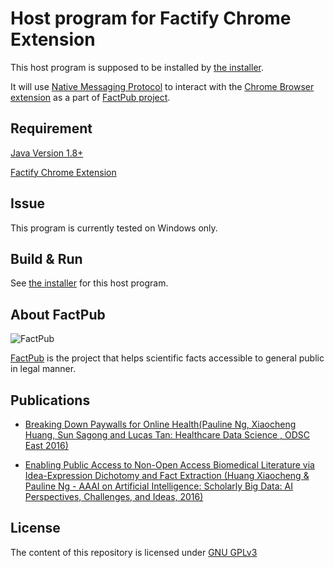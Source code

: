 # Host program for Factify Chrome Extension

This host program is supposed to be installed by [the installer](https://github.com/sunsagong/factify_chrome_extension).

It will use [Native Messaging Protocol](https://developer.chrome.com/extensions/nativeMessaging) to interact with the [Chrome Browser extension](https://github.com/sunsagong/factify_chrome_extension) as a part of [FactPub project](http://factpub.org).

Requirement
-----------
[Java Version 1.8+](http://java.com/download)

[Factify Chrome Extension](https://github.com/sunsagong/factify_chrome_extension.git)

Issue
-----
This program is currently tested on Windows only.

Build & Run
-----------

See [the installer](https://github.com/sunsagong/factify_chrome_extension_nativeapp.git) for this host program.

About FactPub
-------------

![FactPub](http://factpub.org/img/logo_factpub.png)

[FactPub](http://factpub.org/) is the project that helps scientific facts accessible to general public in legal manner.

Publications
------------

* [Breaking Down Paywalls for Online Health(Pauline Ng, Xiaocheng Huang, Sun Sagong and Lucas Tan: Healthcare Data Science , ODSC East 2016)](https://www.opendatascience.com/conferences/pauline-ng-breaking-down-paywalls-for-online-health/)

* [Enabling Public Access to Non-Open Access Biomedical Literature via Idea-Expression Dichotomy and Fact Extraction (Huang Xiaocheng & Pauline Ng - AAAI on Artificial Intelligence: Scholarly Big Data: AI Perspectives, Challenges, and Ideas, 2016)](http://www.aaai.org/ocs/index.php/WS/AAAIW16/paper/viewPaper/12557)

License
-------

The content of this repository is licensed under [GNU GPLv3](http://choosealicense.com/licenses/gpl-3.0/)
